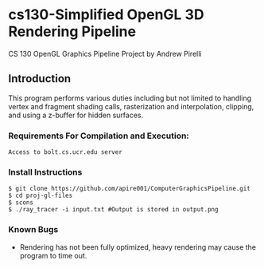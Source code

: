 # cs130-Simplified OpenGL 3D Rendering Pipeline

CS 130 OpenGL Graphics Pipeline Project by Andrew Pirelli

## Introduction

This program performs various duties including but not limited to handling vertex and fragment shading calls, rasterization and interpolation, clipping, and using a z-buffer for hidden surfaces.

### Requirements For Compilation and Execution:

```
Access to bolt.cs.ucr.edu server
```

### Install Instructions

```
$ git clone https://github.com/apire001/ComputerGraphicsPipeline.git
$ cd proj-gl-files
$ scons
$ ./ray_tracer -i input.txt #Output is stored in output.png
```

### Known Bugs

* Rendering has not been fully optimized, heavy rendering may cause the program to time out.
